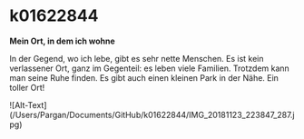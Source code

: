 # k01622844
**Mein Ort, in dem ich wohne**

In der Gegend, wo ich lebe, gibt es sehr nette Menschen. 
Es ist kein verlassener Ort, ganz im Gegenteil: es leben viele Familien.
Trotzdem kann man seine Ruhe finden.
Es gibt auch einen kleinen Park in der Nähe.
Ein toller Ort!

![Alt-Text] (/Users/Pargan/Documents/GitHub/k01622844/IMG_20181123_223847_287.jpg)
